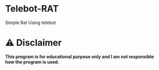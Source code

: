 # Telebot-RAT
Simple Rat Using telebot
# ⚠️ Disclaimer
<b>This program is for educational purpose only and I am not responsible how the program is used.</b>
